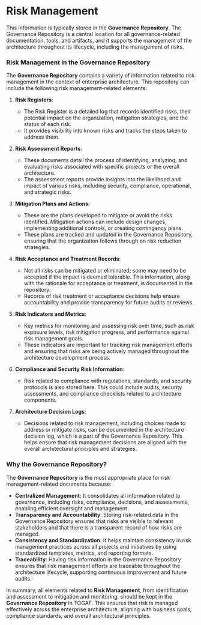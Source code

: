 # Risk Management
 This information is typically stored in the **Governance Repository**. The Governance Repository is a central location for all governance-related documentation, tools, and artifacts, and it supports the management of the architecture throughout its lifecycle, including the management of risks.

### Risk Management in the Governance Repository

The **Governance Repository** contains a variety of information related to risk management in the context of enterprise architecture. This repository can include the following risk management-related elements:

1. **Risk Registers**:
   - The Risk Register is a detailed log that records identified risks, their potential impact on the organization, mitigation strategies, and the status of each risk.
   - It provides visibility into known risks and tracks the steps taken to address them.

2. **Risk Assessment Reports**:
   - These documents detail the process of identifying, analyzing, and evaluating risks associated with specific projects or the overall architecture.
   - The assessment reports provide insights into the likelihood and impact of various risks, including security, compliance, operational, and strategic risks.

3. **Mitigation Plans and Actions**:
   - These are the plans developed to mitigate or avoid the risks identified. Mitigation actions can include design changes, implementing additional controls, or creating contingency plans.
   - These plans are tracked and updated in the Governance Repository, ensuring that the organization follows through on risk reduction strategies.

4. **Risk Acceptance and Treatment Records**:
   - Not all risks can be mitigated or eliminated; some may need to be accepted if the impact is deemed tolerable. This information, along with the rationale for acceptance or treatment, is documented in the repository.
   - Records of risk treatment or acceptance decisions help ensure accountability and provide transparency for future audits or reviews.

5. **Risk Indicators and Metrics**:
   - Key metrics for monitoring and assessing risk over time, such as risk exposure levels, risk mitigation progress, and performance against risk management goals.
   - These indicators are important for tracking risk management efforts and ensuring that risks are being actively managed throughout the architecture development process.

6. **Compliance and Security Risk Information**:
   - Risk related to compliance with regulations, standards, and security protocols is also stored here. This could include audits, security assessments, and compliance checklists related to architecture components.

7. **Architecture Decision Logs**:
   - Decisions related to risk management, including choices made to address or mitigate risks, can be documented in the architecture decision log, which is a part of the Governance Repository. This helps ensure that risk management decisions are aligned with the overall architectural principles and strategies.

### Why the Governance Repository?

The **Governance Repository** is the most appropriate place for risk management-related documents because:

- **Centralized Management**: It consolidates all information related to governance, including risks, compliance, decisions, and assessments, enabling efficient oversight and management.
- **Transparency and Accountability**: Storing risk-related data in the Governance Repository ensures that risks are visible to relevant stakeholders and that there is a transparent record of how risks are managed.
- **Consistency and Standardization**: It helps maintain consistency in risk management practices across all projects and initiatives by using standardized templates, metrics, and reporting formats.
- **Traceability**: Having risk information in the Governance Repository ensures that risk management efforts are traceable throughout the architecture lifecycle, supporting continuous improvement and future audits.

In summary, all elements related to **Risk Management**, from identification and assessment to mitigation and monitoring, should be kept in the **Governance Repository** in TOGAF. This ensures that risk is managed effectively across the enterprise architecture, aligning with business goals, compliance standards, and overall architectural principles.
